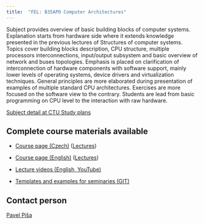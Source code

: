 ```yaml
---
title:  "FEL: B35APO Computer Architectures"
---
```


Subject provides overview of basic building blocks of computer systems.  Explanation starts from hardware side where it extends knowledge  presented in the previous lectures of Structures of computer systems. Topics cover building blocks description, CPU structure, multiple  processors interconnections, input/output subsystem and basic overview  of network and buses topologies. Emphasis is placed on clarification of  interconnection of hardware components with software support, mainly  lower levels of operating systems, device drivers and virtualization  techniques. General principles are more elaborated during presentation  of examples of multiple standard CPU architectures. Exercises are more  focused on the software view to the contrary. Students are lead from  basic programming on CPU level to the interaction with raw hardware.

[Subject detail at CTU Study plans](https://fel.cvut.cz/cz/education/bk/predmety/43/58/p4358606)

## Complete course materials available

- [Course page (Czech)](https://cw.fel.cvut.cz/wiki/courses/b35apo/start) ([Lectures](https://cw.fel.cvut.cz/wiki/courses/b35apo/lectures/start))

- [Course page (English)](https://cw.fel.cvut.cz/wiki/courses/b35apo/en/start) ([Lectures](https://cw.fel.cvut.cz/wiki/courses/b35apo/en/lectures/start))

- [Lecture videos (English, YouTube)](https://www.youtube.com/playlist?list=PLQL6z4JeTTQnTrML7HgagbjdpCtvdyu0M)

- [Templates and examples for seminaries (GIT)](https://gitlab.fel.cvut.cz/b35apo/stud-support)

## Contact person

[Pavel Píša](https://udb.fel.cvut.cz/udb.phtml?_cmd=show&odn=uid=PISA,ou=People,o=feld.cvut.cz&_type=user&setlang=cz)
